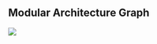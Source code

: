 ## Modular Architecture Graph

<img src="https://github.com/THT-Team/THT-iOS/assets/68800789/9188d44c-f721-469f-ae1c-31ac8f62403f">
